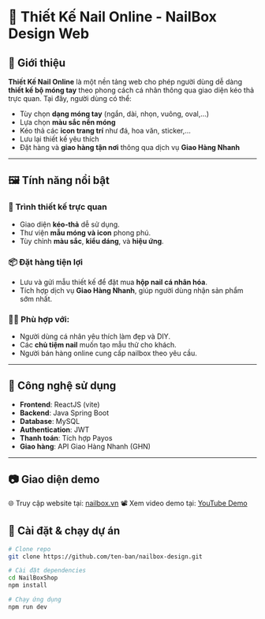 # 💅 Thiết Kế Nail Online - NailBox Design Web

## 🎯 Giới thiệu

**Thiết Kế Nail Online** là một nền tảng web cho phép người dùng dễ dàng **thiết kế bộ móng tay** theo phong cách cá nhân thông qua giao diện kéo thả trực quan. Tại đây, người dùng có thể:

- Tùy chọn **dạng móng tay** (ngắn, dài, nhọn, vuông, oval,...)
- Lựa chọn **màu sắc nền móng**
- Kéo thả các **icon trang trí** như đá, hoa văn, sticker,...
- Lưu lại thiết kế yêu thích
- Đặt hàng và **giao hàng tận nơi** thông qua dịch vụ **Giao Hàng Nhanh**

---

## 🖼️ Tính năng nổi bật

### 🎨 Trình thiết kế trực quan

- Giao diện **kéo-thả** dễ sử dụng.
- Thư viện **mẫu móng và icon** phong phú.
- Tùy chỉnh **màu sắc**, **kiểu dáng**, và **hiệu ứng**.

### 📦 Đặt hàng tiện lợi

- Lưu và gửi mẫu thiết kế để đặt mua **hộp nail cá nhân hóa**.
- Tích hợp dịch vụ **Giao Hàng Nhanh**, giúp người dùng nhận sản phẩm sớm nhất.

### 👩‍🎨 Phù hợp với:

- Người dùng cá nhân yêu thích làm đẹp và DIY.
- Các **chủ tiệm nail** muốn tạo mẫu thử cho khách.
- Người bán hàng online cung cấp nailbox theo yêu cầu.

---

## 🚀 Công nghệ sử dụng

- **Frontend**: ReactJS (vite)
- **Backend**: Java Spring Boot
- **Database**: MySQL
- **Authentication**: JWT
- **Thanh toán**: Tích hợp Payos
- **Giao hàng**: API Giao Hàng Nhanh (GHN)

---

## 📷 Giao diện demo
🌐 Truy cập website tại: [nailbox.vn]([https://nailbox.vn](https://nailshop.io.vn/))
📽️ Xem video demo tại: [YouTube Demo]([https://www.youtube.com/watch?v=MaSoVideo](https://www.youtube.com/watch?v=_qcN3mzLGEY))

## 🔧 Cài đặt & chạy dự án

```bash
# Clone repo
git clone https://github.com/ten-ban/nailbox-design.git

# Cài đặt dependencies
cd NailBoxShop
npm install

# Chạy ứng dụng
npm run dev
